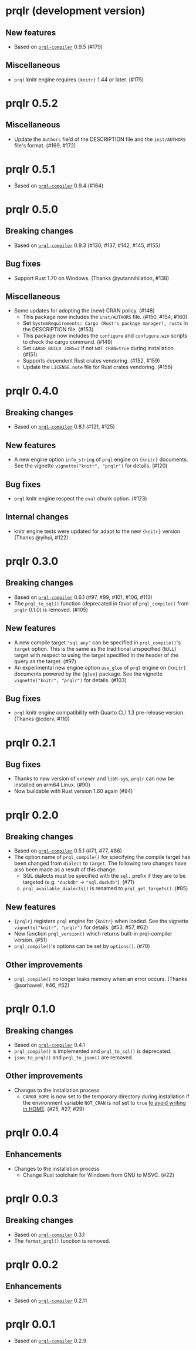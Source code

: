 # prqlr (development version)

## New features

- Based on [`prql-compiler`](https://github.com/prql/prql) 0.9.5 (#179)

## Miscellaneous

- `prql` knitr engine requires `{knitr}` 1.44 or later. (#175)

# prqlr 0.5.2

## Miscellaneous

- Update the `Authors` field of the DESCRIPTION file and the `inst/AUTHORS` file's format. (#169, #172)

# prqlr 0.5.1

- Based on [`prql-compiler`](https://github.com/prql/prql) 0.9.4 (#164)

# prqlr 0.5.0

## Breaking changes

- Based on [`prql-compiler`](https://github.com/prql/prql) 0.9.3 (#130, #137, #142, #145, #155)

## Bug fixes

- Support Rust 1.70 on Windows. (Thanks @yutannihilation, #138)

## Miscellaneous

- Some updates for adopting the (new) CRAN policy. (#148)
  - This package now includes the `inst/AUTHORS` file. (#150, #154, #160)
  - Set `SystemRequirements: Cargo (Rust's package manager), rustc` in the DESCRIPTION file. (#153)
  - This package now includes the `configure` and `configure.win` scripts to check the cargo command. (#149)
  - Set `CARGO_BUILD_JOBS=2` if not `NOT_CRAN=true` during installation. (#151)
  - Supports dependent Rust crates vendoring. (#152, #159)
  - Update the `LICENSE.note` file for Rust crates vendoring. (#156)

# prqlr 0.4.0

## Breaking changes

- Based on [`prql-compiler`](https://github.com/prql/prql) 0.8.1 (#121, #125)

## New features

- A new engine option `info_string` of `prql` engine on `{knitr}` documents.
  See the vignette `vignette("knitr", "prqlr")` for details. (#120)

## Bug fixes

- `prql` knitr engine respect the `eval` chunk option. (#123)

## Internal changes

- knitr engine tests were updated for adapt to the new `{knitr}` version. (Thanks @yihui, #122)

# prqlr 0.3.0

## Breaking changes

- Based on [`prql-compiler`](https://github.com/prql/prql) 0.6.1 (#97, #99, #101, #106, #113)
- The `prql_to_sql()` function (deprecated in favor of `prql_compile()` from `prqlr` 0.1.0) is removed. (#105)

## New features

- A new compile target `"sql.any"` can be specified in `prql_compile()`'s `target` option.
  This is the same as the traditional unspecified (`NULL`) target
  with respect to using the target specified in the header of the query as the target. (#97)
- An experimental new engine option `use_glue` of `prql` engine on `{knitr}` documents powered by the `{glue}` package.
  See the vignette `vignette("knitr", "prqlr")` for details. (#103)

## Bug fixes

- `prql` knitr engine compatibility with Quarto CLI 1.3 pre-release version. (Thanks @cderv, #110)

# prqlr 0.2.1

## Bug fixes

- Thanks to new version of `extendr` and `libR-sys`, `prqlr` can now be installed on arm64 Linux. (#90)
- Now buildable with Rust version 1.60 again (#94)

# prqlr 0.2.0

## Breaking changes

- Based on [`prql-compiler`](https://github.com/prql/prql) 0.5.1 (#71, #77, #86)
- The option name of `prql_compile()` for specifying the compile target has been changed from `dialect` to `target`.
  The following two changes have also been made as a result of this change.
  - SQL dialects must be specified with the `sql.` prefix if they are to be targeted
    (e.g. `"duckdb"` -> `"sql.duckdb"`). (#71)
  - `prql_available_dialects()` is renamed to `prql_get_targets()`. (#85)

## New features

- `{prqlr}` registers `prql` engine for `{knitr}` when loaded.
  See the vignette `vignette("knitr", "prqlr")` for details. (#53, #57, #62)
- New function `prql_version()` which returns built-in prql-compiler version. (#51)
- `prql_compile()`'s options can be set by `options()`. (#70)

## Other improvements

- `prql_compile()` no longer leaks memory when an error occurs. (Thanks @sorhawell, #46, #52)

# prqlr 0.1.0

## Breaking changes

- Based on [`prql-compiler`](https://github.com/prql/prql) 0.4.1
- `prql_compile()` is implemented and `prql_to_sql()` is deprecated.
- `json_to_prql()` and `prql_to_json()` are removed.

## Other improvements

- Changes to the installation process
  - `CARGO_HOME` is now set to the temporary directory during installation
    if the environment variable `NOT_CRAN` is not set to `true`
    [to avoid writing in HOME](https://github.com/r-rust/faq). (#25, #27, #29)

# prqlr 0.0.4

## Enhancements

- Changes to the installation process
  - Change Rust toolchain for Windows from GNU to MSVC. (#22)

# prqlr 0.0.3

## Breaking changes

- Based on [`prql-compiler`](https://github.com/prql/prql) 0.3.1
- The `format_prql()` function is removed.

# prqlr 0.0.2

## Enhancements

- Based on [`prql-compiler`](https://github.com/prql/prql) 0.2.11

# prqlr 0.0.1

- Based on [`prql-compiler`](https://github.com/prql/prql) 0.2.9
